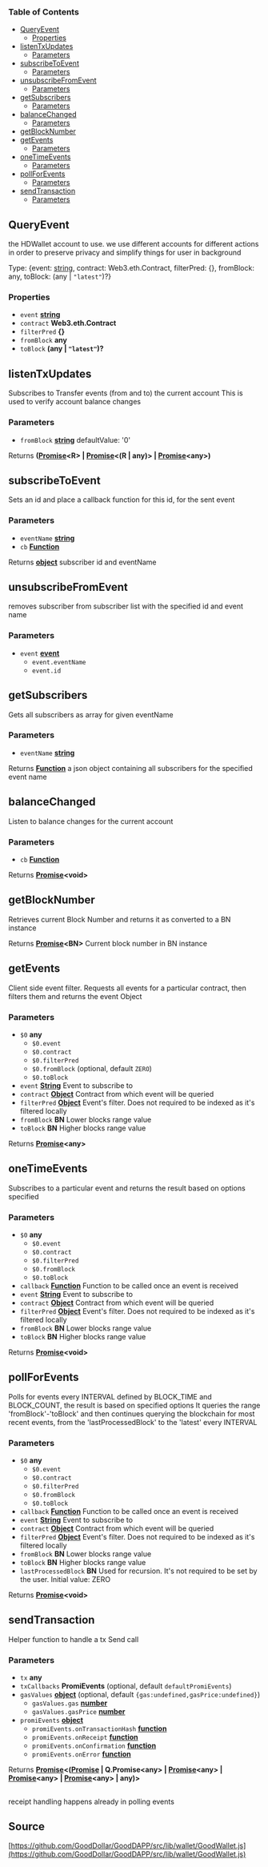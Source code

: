 <!-- Generated by documentation.js. Update this documentation by updating the source code. -->

### Table of Contents

-   [QueryEvent][1]
    -   [Properties][2]
-   [listenTxUpdates][3]
    -   [Parameters][4]
-   [subscribeToEvent][5]
    -   [Parameters][6]
-   [unsubscribeFromEvent][7]
    -   [Parameters][8]
-   [getSubscribers][9]
    -   [Parameters][10]
-   [balanceChanged][11]
    -   [Parameters][12]
-   [getBlockNumber][13]
-   [getEvents][14]
    -   [Parameters][15]
-   [oneTimeEvents][16]
    -   [Parameters][17]
-   [pollForEvents][18]
    -   [Parameters][19]
-   [sendTransaction][20]
    -   [Parameters][21]

## QueryEvent

the HDWallet account to use.
we use different accounts for different actions in order to preserve privacy and simplify things for user
in background

Type: {event: [string][22], contract: Web3.eth.Contract, filterPred: {}, fromBlock: any, toBlock: (any | `"latest"`)?}

### Properties

-   `event` **[string][22]** 
-   `contract` **Web3.eth.Contract** 
-   `filterPred` **{}** 
-   `fromBlock` **any** 
-   `toBlock` **(any | `"latest"`)?** 

## listenTxUpdates

Subscribes to Transfer events (from and to) the current account
This is used to verify account balance changes

### Parameters

-   `fromBlock` **[string][22]** defaultValue: '0'

Returns **([Promise][23]&lt;R> | [Promise][23]&lt;(R | any)> | [Promise][23]&lt;any>)** 

## subscribeToEvent

Sets an id and place a callback function for this id, for the sent event

### Parameters

-   `eventName` **[string][22]** 
-   `cb` **[Function][24]** 

Returns **[object][25]** subscriber id and eventName

## unsubscribeFromEvent

removes subscriber from subscriber list with the specified id and event name

### Parameters

-   `event` **[event][26]** 
    -   `event.eventName`  
    -   `event.id`  

## getSubscribers

Gets all subscribers as array for given eventName

### Parameters

-   `eventName` **[string][22]** 

Returns **[Function][24]** a json object containing all subscribers for the specified event name

## balanceChanged

Listen to balance changes for the current account

### Parameters

-   `cb` **[Function][24]** 

Returns **[Promise][23]&lt;void>** 

## getBlockNumber

Retrieves current Block Number and returns it as converted to a BN instance

Returns **[Promise][23]&lt;BN>** Current block number in BN instance

## getEvents

Client side event filter. Requests all events for a particular contract, then filters them and returns the event Object

### Parameters

-   `$0` **any** 
    -   `$0.event`  
    -   `$0.contract`  
    -   `$0.filterPred`  
    -   `$0.fromBlock`   (optional, default `ZERO`)
    -   `$0.toBlock`  
-   `event` **[String][22]** Event to subscribe to
-   `contract` **[Object][25]** Contract from which event will be queried
-   `filterPred` **[Object][25]** Event's filter. Does not required to be indexed as it's filtered locally
-   `fromBlock` **BN** Lower blocks range value
-   `toBlock` **BN** Higher blocks range value

Returns **[Promise][23]&lt;any>** 

## oneTimeEvents

Subscribes to a particular event and returns the result based on options specified

### Parameters

-   `$0` **any** 
    -   `$0.event`  
    -   `$0.contract`  
    -   `$0.filterPred`  
    -   `$0.fromBlock`  
    -   `$0.toBlock`  
-   `callback` **[Function][24]** Function to be called once an event is received
-   `event` **[String][22]** Event to subscribe to
-   `contract` **[Object][25]** Contract from which event will be queried
-   `filterPred` **[Object][25]** Event's filter. Does not required to be indexed as it's filtered locally
-   `fromBlock` **BN** Lower blocks range value
-   `toBlock` **BN** Higher blocks range value

Returns **[Promise][23]&lt;void>** 

## pollForEvents

Polls for events every INTERVAL defined by BLOCK_TIME and BLOCK_COUNT, the result is based on specified options
It queries the range 'fromBlock'-'toBlock' and then continues querying the blockchain for most recent events, from
the 'lastProcessedBlock' to the 'latest' every INTERVAL

### Parameters

-   `$0` **any** 
    -   `$0.event`  
    -   `$0.contract`  
    -   `$0.filterPred`  
    -   `$0.fromBlock`  
    -   `$0.toBlock`  
-   `callback` **[Function][24]** Function to be called once an event is received
-   `event` **[String][22]** Event to subscribe to
-   `contract` **[Object][25]** Contract from which event will be queried
-   `filterPred` **[Object][25]** Event's filter. Does not required to be indexed as it's filtered locally
-   `fromBlock` **BN** Lower blocks range value
-   `toBlock` **BN** Higher blocks range value
-   `lastProcessedBlock` **BN** Used for recursion. It's not required to be set by the user. Initial value: ZERO

Returns **[Promise][23]&lt;void>** 

## sendTransaction

Helper function to handle a tx Send call

### Parameters

-   `tx` **any** 
-   `txCallbacks` **PromiEvents**  (optional, default `defaultPromiEvents`)
-   `gasValues` **[object][25]**  (optional, default `{gas:undefined,gasPrice:undefined}`)
    -   `gasValues.gas` **[number][27]** 
    -   `gasValues.gasPrice` **[number][27]** 
-   `promiEvents` **[object][25]** 
    -   `promiEvents.onTransactionHash` **[function][24]** 
    -   `promiEvents.onReceipt` **[function][24]** 
    -   `promiEvents.onConfirmation` **[function][24]** 
    -   `promiEvents.onError` **[function][24]** 

Returns **[Promise][23]&lt;([Promise][23] | Q.Promise&lt;any> | [Promise][23]&lt;any> | [Promise][23]&lt;any> | [Promise][23]&lt;any> | any)>** 

## 

receipt handling happens already in polling events

[1]: #queryevent

[2]: #properties

[3]: #listentxupdates

[4]: #parameters

[5]: #subscribetoevent

[6]: #parameters-1

[7]: #unsubscribefromevent

[8]: #parameters-2

[9]: #getsubscribers

[10]: #parameters-3

[11]: #balancechanged

[12]: #parameters-4

[13]: #getblocknumber

[14]: #getevents

[15]: #parameters-5

[16]: #onetimeevents

[17]: #parameters-6

[18]: #pollforevents

[19]: #parameters-7

[20]: #sendtransaction

[21]: #parameters-8

[22]: https://developer.mozilla.org/docs/Web/JavaScript/Reference/Global_Objects/String

[23]: https://developer.mozilla.org/docs/Web/JavaScript/Reference/Global_Objects/Promise

[24]: https://developer.mozilla.org/docs/Web/JavaScript/Reference/Statements/function

[25]: https://developer.mozilla.org/docs/Web/JavaScript/Reference/Global_Objects/Object

[26]: https://developer.mozilla.org/docs/Web/API/Event

[27]: https://developer.mozilla.org/docs/Web/JavaScript/Reference/Global_Objects/Number
## Source
[https://github.com/GoodDollar/GoodDAPP/src/lib/wallet/GoodWallet.js](https://github.com/GoodDollar/GoodDAPP/src/lib/wallet/GoodWallet.js)

